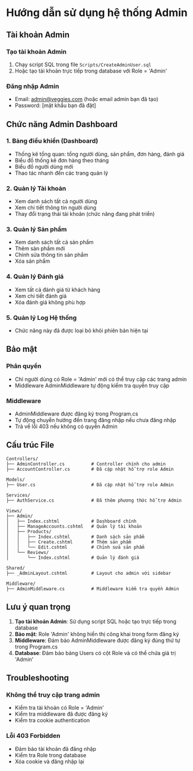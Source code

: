 # Hướng dẫn sử dụng hệ thống Admin

## Tài khoản Admin

### Tạo tài khoản Admin
1. Chạy script SQL trong file `Scripts/CreateAdminUser.sql`
2. Hoặc tạo tài khoản trực tiếp trong database với Role = 'Admin'

### Đăng nhập Admin
- Email: admin@veggies.com (hoặc email admin bạn đã tạo)
- Password: [mật khẩu bạn đã đặt]

## Chức năng Admin Dashboard

### 1. Bảng điều khiển (Dashboard)
- Thống kê tổng quan: tổng người dùng, sản phẩm, đơn hàng, đánh giá
- Biểu đồ thống kê đơn hàng theo tháng
- Biểu đồ người dùng mới
- Thao tác nhanh đến các trang quản lý

### 2. Quản lý Tài khoản
- Xem danh sách tất cả người dùng
- Xem chi tiết thông tin người dùng
- Thay đổi trạng thái tài khoản (chức năng đang phát triển)

### 3. Quản lý Sản phẩm
- Xem danh sách tất cả sản phẩm
- Thêm sản phẩm mới
- Chỉnh sửa thông tin sản phẩm
- Xóa sản phẩm

### 4. Quản lý Đánh giá
- Xem tất cả đánh giá từ khách hàng
- Xem chi tiết đánh giá
- Xóa đánh giá không phù hợp

### 5. Quản lý Log Hệ thống
- Chức năng này đã được loại bỏ khỏi phiên bản hiện tại

## Bảo mật

### Phân quyền
- Chỉ người dùng có Role = 'Admin' mới có thể truy cập các trang admin
- Middleware AdminMiddleware tự động kiểm tra quyền truy cập

### Middleware
- AdminMiddleware được đăng ký trong Program.cs
- Tự động chuyển hướng đến trang đăng nhập nếu chưa đăng nhập
- Trả về lỗi 403 nếu không có quyền Admin

## Cấu trúc File

```
Controllers/
├── AdminController.cs          # Controller chính cho admin
├── AccountController.cs        # Đã cập nhật hỗ trợ role Admin

Models/
├── User.cs                     # Đã cập nhật hỗ trợ role Admin

Services/
├── AuthService.cs              # Đã thêm phương thức hỗ trợ Admin

Views/
├── Admin/
│   ├── Index.cshtml            # Dashboard chính
│   ├── ManageAccounts.cshtml   # Quản lý tài khoản
│   ├── Products/
│   │   ├── Index.cshtml        # Danh sách sản phẩm
│   │   ├── Create.cshtml       # Thêm sản phẩm
│   │   └── Edit.cshtml         # Chỉnh sửa sản phẩm
│   └── Reviews/
│       └── Index.cshtml        # Quản lý đánh giá

Shared/
├── _AdminLayout.cshtml         # Layout cho admin với sidebar

Middleware/
├── AdminMiddleware.cs          # Middleware kiểm tra quyền Admin
```

## Lưu ý quan trọng

1. **Tạo tài khoản Admin**: Sử dụng script SQL hoặc tạo trực tiếp trong database
2. **Bảo mật**: Role 'Admin' không hiển thị công khai trong form đăng ký
3. **Middleware**: Đảm bảo AdminMiddleware được đăng ký đúng thứ tự trong Program.cs
4. **Database**: Đảm bảo bảng Users có cột Role và có thể chứa giá trị 'Admin'

## Troubleshooting

### Không thể truy cập trang admin
- Kiểm tra tài khoản có Role = 'Admin'
- Kiểm tra middleware đã được đăng ký
- Kiểm tra cookie authentication

### Lỗi 403 Forbidden
- Đảm bảo tài khoản đã đăng nhập
- Kiểm tra Role trong database
- Xóa cookie và đăng nhập lại
